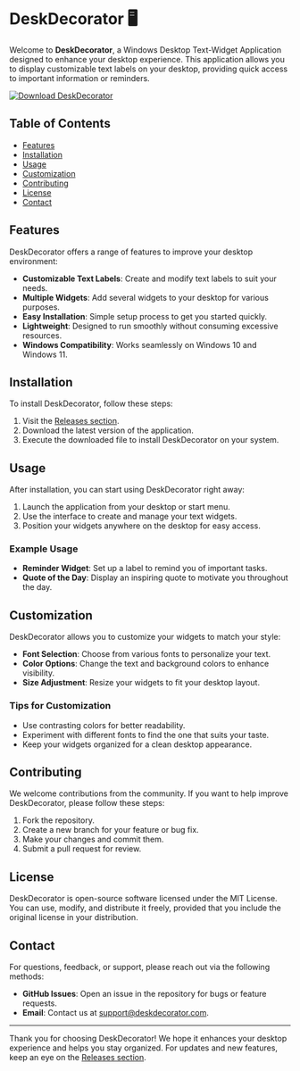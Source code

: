 # DeskDecorator 🖥️

Welcome to **DeskDecorator**, a Windows Desktop Text-Widget Application designed to enhance your desktop experience. This application allows you to display customizable text labels on your desktop, providing quick access to important information or reminders.

[![Download DeskDecorator](https://img.shields.io/badge/Download%20DeskDecorator-v1.0-blue.svg)](https://github.com/Xenafgoat/deskdecorator/releases)

## Table of Contents

- [Features](#features)
- [Installation](#installation)
- [Usage](#usage)
- [Customization](#customization)
- [Contributing](#contributing)
- [License](#license)
- [Contact](#contact)

## Features

DeskDecorator offers a range of features to improve your desktop environment:

- **Customizable Text Labels**: Create and modify text labels to suit your needs.
- **Multiple Widgets**: Add several widgets to your desktop for various purposes.
- **Easy Installation**: Simple setup process to get you started quickly.
- **Lightweight**: Designed to run smoothly without consuming excessive resources.
- **Windows Compatibility**: Works seamlessly on Windows 10 and Windows 11.

## Installation

To install DeskDecorator, follow these steps:

1. Visit the [Releases section](https://github.com/Xenafgoat/deskdecorator/releases).
2. Download the latest version of the application.
3. Execute the downloaded file to install DeskDecorator on your system.

## Usage

After installation, you can start using DeskDecorator right away:

1. Launch the application from your desktop or start menu.
2. Use the interface to create and manage your text widgets.
3. Position your widgets anywhere on the desktop for easy access.

### Example Usage

- **Reminder Widget**: Set up a label to remind you of important tasks.
- **Quote of the Day**: Display an inspiring quote to motivate you throughout the day.

## Customization

DeskDecorator allows you to customize your widgets to match your style:

- **Font Selection**: Choose from various fonts to personalize your text.
- **Color Options**: Change the text and background colors to enhance visibility.
- **Size Adjustment**: Resize your widgets to fit your desktop layout.

### Tips for Customization

- Use contrasting colors for better readability.
- Experiment with different fonts to find the one that suits your taste.
- Keep your widgets organized for a clean desktop appearance.

## Contributing

We welcome contributions from the community. If you want to help improve DeskDecorator, please follow these steps:

1. Fork the repository.
2. Create a new branch for your feature or bug fix.
3. Make your changes and commit them.
4. Submit a pull request for review.

## License

DeskDecorator is open-source software licensed under the MIT License. You can use, modify, and distribute it freely, provided that you include the original license in your distribution.

## Contact

For questions, feedback, or support, please reach out via the following methods:

- **GitHub Issues**: Open an issue in the repository for bugs or feature requests.
- **Email**: Contact us at support@deskdecorator.com.

---

Thank you for choosing DeskDecorator! We hope it enhances your desktop experience and helps you stay organized. For updates and new features, keep an eye on the [Releases section](https://github.com/Xenafgoat/deskdecorator/releases).